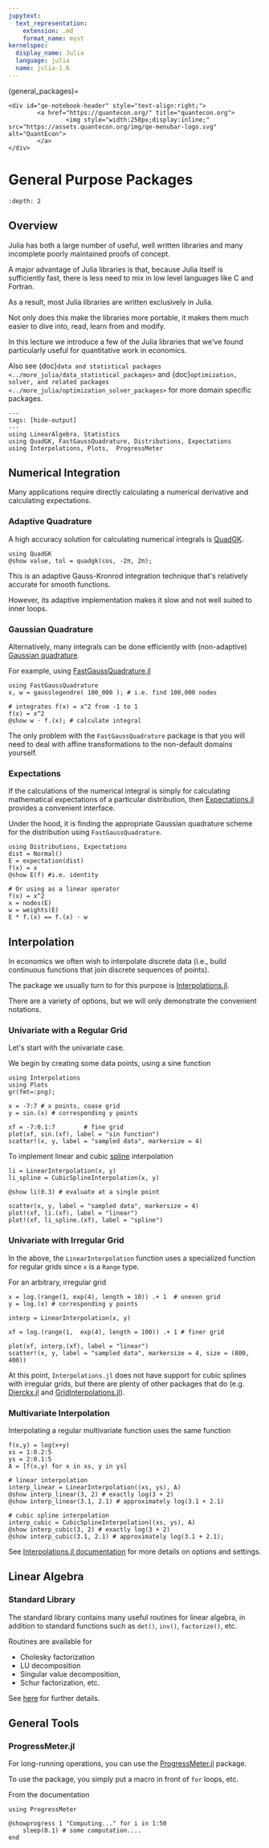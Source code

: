 ```yaml
---
jupytext:
  text_representation:
    extension: .md
    format_name: myst
kernelspec:
  display_name: Julia
  language: julia
  name: julia-1.6
---
```


(general_packages)=
```{raw} html
<div id="qe-notebook-header" style="text-align:right;">
        <a href="https://quantecon.org/" title="quantecon.org">
                <img style="width:250px;display:inline;" src="https://assets.quantecon.org/img/qe-menubar-logo.svg" alt="QuantEcon">
        </a>
</div>
```

# General Purpose Packages

```{contents} Contents
:depth: 2
```

## Overview

Julia has both a large number of useful, well written libraries and many incomplete poorly maintained proofs of concept.

A major advantage of Julia libraries is that, because Julia itself is sufficiently fast, there is less need to mix in low level languages like C and Fortran.

As a result, most Julia libraries are written exclusively in Julia.

Not only does this make the libraries more portable, it makes them much easier to dive into, read, learn from and modify.

In this lecture we introduce a few of the Julia libraries that we've found particularly useful for quantitative work in economics.

Also see {doc}`data and statistical packages <../more_julia/data_statistical_packages>` and {doc}`optimization, solver, and related packages <../more_julia/optimization_solver_packages>` for more domain specific packages.


```{code-cell} julia
---
tags: [hide-output]
---
using LinearAlgebra, Statistics
using QuadGK, FastGaussQuadrature, Distributions, Expectations
using Interpolations, Plots,  ProgressMeter
```

## Numerical Integration

Many applications require directly calculating a numerical derivative and calculating expectations.

### Adaptive Quadrature

A high accuracy solution for calculating numerical integrals is [QuadGK](https://github.com/JuliaMath/QuadGK.jl).

```{code-cell} julia
using QuadGK
@show value, tol = quadgk(cos, -2π, 2π);
```

This is an adaptive Gauss-Kronrod integration technique that's relatively accurate for smooth functions.

However, its adaptive implementation makes it slow and not well suited to inner loops.

### Gaussian Quadrature

Alternatively, many integrals can be done efficiently with (non-adaptive) [Gaussian quadrature](https://en.wikipedia.org/wiki/Gaussian_quadrature).

For example, using [FastGaussQuadrature.jl](https://github.com/ajt60gaibb/FastGaussQuadrature.jl)

```{code-cell} julia
using FastGaussQuadrature
x, w = gausslegendre( 100_000 ); # i.e. find 100,000 nodes

# integrates f(x) = x^2 from -1 to 1
f(x) = x^2
@show w ⋅ f.(x); # calculate integral
```

The only problem with the `FastGaussQuadrature` package is that you will need to deal with affine transformations to the non-default domains yourself.

### Expectations

If the calculations of the numerical integral is simply for calculating mathematical expectations of a particular distribution, then [Expectations.jl](https://github.com/QuantEcon/Expectations.jl) provides a convenient interface.

Under the hood, it is finding the appropriate Gaussian quadrature scheme for the distribution using `FastGaussQuadrature`.

```{code-cell} julia
using Distributions, Expectations
dist = Normal()
E = expectation(dist)
f(x) = x
@show E(f) #i.e. identity

# Or using as a linear operator
f(x) = x^2
x = nodes(E)
w = weights(E)
E * f.(x) == f.(x) ⋅ w
```

## Interpolation

In economics we often wish to interpolate discrete data (i.e., build continuous functions that join discrete sequences of points).

The package we usually turn to for this purpose is [Interpolations.jl](https://github.com/JuliaMath/Interpolations.jl).

There are a variety of options, but we will only demonstrate the convenient notations.

### Univariate with a Regular Grid

Let's start with the univariate case.

We begin by creating some data points, using a sine function

```{code-cell} julia
using Interpolations
using Plots
gr(fmt=:png);

x = -7:7 # x points, coase grid
y = sin.(x) # corresponding y points

xf = -7:0.1:7        # fine grid
plot(xf, sin.(xf), label = "sin function")
scatter!(x, y, label = "sampled data", markersize = 4)
```

To implement linear and cubic [spline](https://en.wikipedia.org/wiki/Spline_%28mathematics%29) interpolation

```{code-cell} julia
li = LinearInterpolation(x, y)
li_spline = CubicSplineInterpolation(x, y)

@show li(0.3) # evaluate at a single point

scatter(x, y, label = "sampled data", markersize = 4)
plot!(xf, li.(xf), label = "linear")
plot!(xf, li_spline.(xf), label = "spline")
```

### Univariate with Irregular Grid

In the above, the `LinearInterpolation` function uses a specialized function
for regular grids since `x` is a `Range` type.

For an arbitrary, irregular grid

```{code-cell} julia
x = log.(range(1, exp(4), length = 10)) .+ 1  # uneven grid
y = log.(x) # corresponding y points

interp = LinearInterpolation(x, y)

xf = log.(range(1,  exp(4), length = 100)) .+ 1 # finer grid

plot(xf, interp.(xf), label = "linear")
scatter!(x, y, label = "sampled data", markersize = 4, size = (800, 400))
```

At this point, `Interpolations.jl` does not have support for cubic splines with irregular grids, but there are plenty of other packages that do (e.g. [Dierckx.jl](https://github.com/kbarbary/Dierckx.jl)  and [GridInterpolations.jl](https://github.com/sisl/GridInterpolations.jl)).

### Multivariate Interpolation

Interpolating a regular multivariate function uses the same function

```{code-cell} julia
f(x,y) = log(x+y)
xs = 1:0.2:5
ys = 2:0.1:5
A = [f(x,y) for x in xs, y in ys]

# linear interpolation
interp_linear = LinearInterpolation((xs, ys), A)
@show interp_linear(3, 2) # exactly log(3 + 2)
@show interp_linear(3.1, 2.1) # approximately log(3.1 + 2.1)

# cubic spline interpolation
interp_cubic = CubicSplineInterpolation((xs, ys), A)
@show interp_cubic(3, 2) # exactly log(3 + 2)
@show interp_cubic(3.1, 2.1) # approximately log(3.1 + 2.1);
```

See [Interpolations.jl documentation](https://github.com/JuliaMath/Interpolations.jl#convenience-notation) for more details on options and settings.

## Linear Algebra

### Standard Library

The standard library contains many useful routines for linear algebra, in
addition to standard functions such as `det()`, `inv()`, `factorize()`, etc.

Routines are available for

* Cholesky factorization
* LU decomposition
* Singular value decomposition,
* Schur factorization, etc.

See [here](https://docs.julialang.org/en/v1/stdlib/LinearAlgebra/) for further details.

## General Tools

### ProgressMeter.jl

For long-running operations, you can use the [ProgressMeter.jl](https://github.com/timholy/ProgressMeter.jl) package.

To use the package, you simply put a macro in front of `for` loops, etc.

From the documentation

```{code-cell} julia
using ProgressMeter

@showprogress 1 "Computing..." for i in 1:50
    sleep(0.1) # some computation....
end
```

